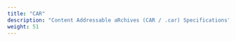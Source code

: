 ```yaml
---
title: "CAR"
description: "Content Addressable aRchives (CAR / .car) Specifications"
weight: 51
---
```

